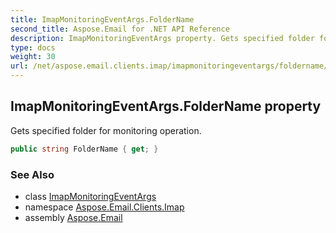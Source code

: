 ```yaml
---
title: ImapMonitoringEventArgs.FolderName
second_title: Aspose.Email for .NET API Reference
description: ImapMonitoringEventArgs property. Gets specified folder for monitoring operation
type: docs
weight: 30
url: /net/aspose.email.clients.imap/imapmonitoringeventargs/foldername/
---
```

## ImapMonitoringEventArgs.FolderName property

Gets specified folder for monitoring operation.

```csharp
public string FolderName { get; }
```

### See Also

* class [ImapMonitoringEventArgs](../)
* namespace [Aspose.Email.Clients.Imap](../../imapmonitoringeventargs/)
* assembly [Aspose.Email](../../../)


